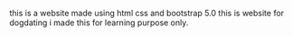 this is a website made using html css and bootstrap 5.0
this is website for dogdating 
i made this for learning purpose only.
